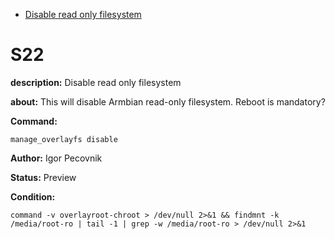 - [Disable read only filesystem](#s22)

# S22

**description:** Disable read only filesystem

**about:** 
This will disable Armbian read-only filesystem. Reboot is mandatory?


**Command:** 
~~~
manage_overlayfs disable
~~~

**Author:** Igor Pecovnik

**Status:** Preview

**Condition:**
~~~
command -v overlayroot-chroot > /dev/null 2>&1 && findmnt -k /media/root-ro | tail -1 | grep -w /media/root-ro > /dev/null 2>&1
~~~

